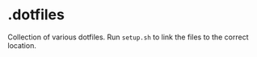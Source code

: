 # .dotfiles
Collection of various dotfiles.
Run `setup.sh` to link the files to the correct location.

